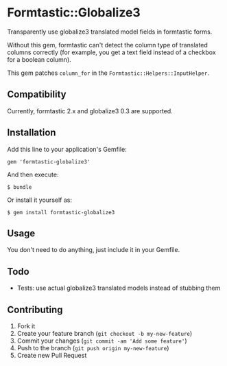 # Formtastic::Globalize3

Transparently use globalize3 translated model fields in formtastic forms.

Without this gem, formtastic can't detect the column type of translated columns correctly (for example, you get a text field instead of a checkbox for a boolean column).

This gem patches `column_for` in the `Formtastic::Helpers::InputHelper`.

## Compatibility

Currently, formtastic 2.x and globalize3 0.3 are supported.

## Installation

Add this line to your application's Gemfile:

    gem 'formtastic-globalize3'

And then execute:

    $ bundle

Or install it yourself as:

    $ gem install formtastic-globalize3

## Usage

You don't need to do anything, just include it in your Gemfile.

## Todo

* Tests: use actual globalize3 translated models instead of stubbing them

## Contributing

1. Fork it
2. Create your feature branch (`git checkout -b my-new-feature`)
3. Commit your changes (`git commit -am 'Add some feature'`)
4. Push to the branch (`git push origin my-new-feature`)
5. Create new Pull Request
